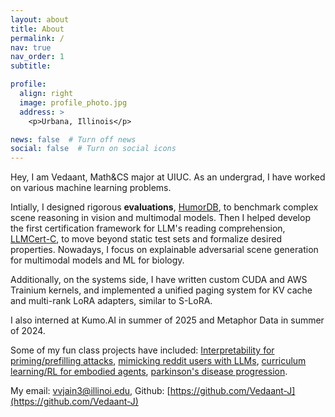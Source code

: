 ```yaml
---
layout: about
title: About
permalink: /
nav: true
nav_order: 1
subtitle:

profile:
  align: right
  image: profile_photo.jpg
  address: >
    <p>Urbana, Illinois</p>

news: false  # Turn off news
social: false  # Turn on social icons
---
```


Hey, I am Vedaant, Math&CS major at UIUC. As an undergrad, I have worked on various machine learning problems.

Intially, I designed rigorous **evaluations**, [HumorDB](/VedaantJain/humordb), to benchmark complex scene reasoning in vision and multimodal models. Then I helped develop the first certification framework for LLM's reading comprehension, [LLMCert-C](https://arxiv.org/abs/2402.15929), to move beyond static test sets and formalize desired properties. Nowadays, I focus on explainable adversarial scene generation for multimodal models and ML for biology.

Additionally, on the systems side, I have written custom CUDA and AWS Trainium kernels, and implemented a unified paging system for KV cache and multi-rank LoRA adapters, similar to S-LoRA.

I also interned at Kumo.AI in summer of 2025 and Metaphor Data in summer of 2024.

Some of my fun class projects have included: [Interpretability for priming/prefilling attacks](https://drive.google.com/file/d/1quz4Ubq23HJ_2HjBWLa9_UV7RKuiHIF4/view?usp=sharing), [mimicking reddit users with LLMs](https://drive.google.com/file/u/1/d/1YwwlxxUZqJPKe-9yeYiuzK_q5-hp8-Q0/view?usp=sharing), [curriculum learning/RL for embodied agents](https://drive.google.com/file/d/1MHmBkW5XuC6Rg9wT6vZrFTwWN7G9Ru7a/view), [parkinson's disease progression](https://drive.google.com/drive/u/1/folders/13MvQHiNv7XWAz2NiIbmRUeUTVYVADV_r?usp=sharing).

My email: vvjain3@illinoi.edu, Github: [https://github.com/Vedaant-J](https://github.com/Vedaant-J)

